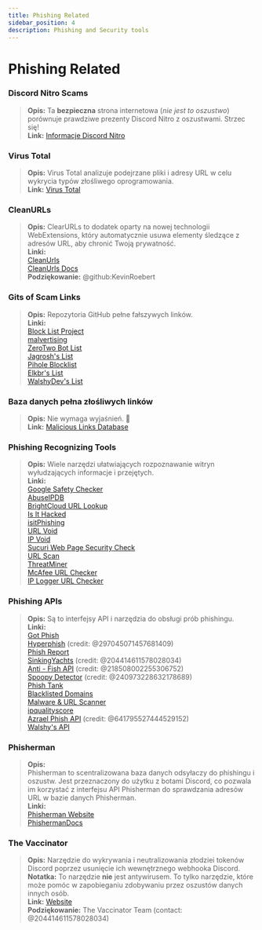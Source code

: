 ```yaml
---
title: Phishing Related 
sidebar_position: 4
description: Phishing and Security tools
---
```


# Phishing Related

### Discord Nitro Scams
> __Opis:__ Ta **bezpieczna** strona internetowa (*nie jest to oszustwo*) porównuje prawdziwe prezenty Discord Nitro z oszustwami.  Strzec się!   <br/>
__Link:__ [Informacje Discord Nitro](https://dicsord.gq/)

### Virus Total
> __Opis:__ Virus Total analizuje podejrzane pliki i adresy URL w celu wykrycia typów złośliwego oprogramowania.   <br/>
__Link:__ [Virus Total](https://www.virustotal.com/gui/home/upload)

### CleanURLs
> __Opis:__ ClearURLs to dodatek oparty na nowej technologii WebExtensions, który automatycznie usuwa elementy śledzące z adresów URL, aby chronić Twoją prywatność.  <br/>
__Linki:__  <br/>
[CleanUrls](https://github.com/ClearURLs/Addon)  <br/>
[CleanUrls Docs](https://docs.clearurls.xyz/latest/)  <br/>
__Podziękowanie:__ @github:KevinRoebert


### Gits of Scam Links
> __Opis:__ Repozytoria GitHub pełne fałszywych linków.   <br/>
__Linki:__  
[Block List Project](https://blocklistproject.github.io/Lists/)   <br/>
[malvertising](https://github.com/D09r/malvertising/blob/master/scam-domains.csv)   <br/>
[ZeroTwo Bot List](https://github.com/ZeroTwo-Bot/anti-fish-lists/)   <br/>
[Jagrosh's List](https://github.com/jagrosh/Vortex/tree/master/lists)   <br/>
[Pihole Blocklist](https://github.com/mhhakim/pihole-blocklist/)   <br/>
[Elkbr's List](https://github.com/elbkr/bad-websites)  <br/>
[WalshyDev's List](https://github.com/WalshyDev/Discord-bad-domains/blob/main/bad-domains.json)

### Baza danych pełna złośliwych linków
> __Opis:__ Nie wymaga wyjaśnień. 🔢   <br/>
__Link:__ [Malicious Links Database](https://urlhaus.abuse.ch/browse/)

### Phishing Recognizing Tools
> __Opis:__ Wiele narzędzi ułatwiających rozpoznawanie witryn wyłudzających informacje i przejętych.  <br/>
__Linki:__ <br/>
[Google Safety Checker](https://transparencyreport.google.com/safe-browsing/search)  <br/>
[AbuseIPDB](https://www.abuseipdb.com/)  <br/>
[BrightCloud URL Lookup](https://www.brightcloud.com/tools/url-ip-lookup.php)  <br/>
[Is It Hacked](https://www.isithacked.com/)  <br/>
[isitPhishing](https://isitphishing.org/) <br/>
[URL Void](https://www.urlvoid.com/)  <br/>
[IP Void](https://www.ipvoid.com/)  <br/>
[Sucuri Web Page Security Check](https://unmask.sucuri.net/security-report/)  <br/>
[URL Scan](https://urlscan.io/)  <br/>
[ThreatMiner](https://www.threatminer.org/)  <br/>
[McAfee URL Checker](https://www.trustedsource.org/)  <br/>
[IP Logger URL Checker](https://iplogger.com/url-checker)

### Phishing APIs 
> __Opis:__ Są to interfejsy API i narzędzia do obsługi prób phishingu.   <br/>
__Linki:__ <br/>
[Got Phish](http://gotphish.com/)   <br/>
[Hyperphish](https://api.hyperphish.com/docs) (credit: @297045071457681409)   <br/>
[Phish Report](https://phish.report/)   <br/>
[SinkingYachts](https://phish.sinking.yachts/docs) (credit: @204414611578028034)  <br/>
[Anti - Fish API](https://anti-fish.bitflow.dev/) (credit: @218508002255306752)   <br/>
[Spoopy Detector](https://spoopy.oceanlord.me/) (credit: @240973228632178689)   <br/>
[Phish Tank](https://phishtank.org/)   <br/>
[Blacklisted Domains](https://api.hyperphish.com/gimme-domains) <br/>
[Malware & URL Scanner](https://chrome.google.com/webstore/detail/malware-url-scanner/ianpniapgjchiheejeipopldaanbjicd) <br/>
[ipqualityscore](https://www.ipqualityscore.com/threat-feeds/malicious-url-scanner)  <br/>
[Azrael Phish API](https://phish.azrael.gg/) (credit: @641795527444529152)  <br/>
[Walshy's API](https://bad-domains.walshy.dev/)

### Phisherman 
> __Opis:__   <br/>
Phisherman to scentralizowana baza danych odsyłaczy do phishingu i oszustw.  Jest przeznaczony do użytku z botami Discord, co pozwala im korzystać z interfejsu API Phisherman do sprawdzania adresów URL w bazie danych Phisherman.   <br/>
__Linki:__   <br/>
[Phisherman Website](https://phisherman.gg/)   <br/>
[PhishermanDocs](https://docs.phisherman.gg/)

### The Vaccinator
> __Opis:__ Narzędzie do wykrywania i neutralizowania złodziei tokenów Discord poprzez usunięcie ich wewnętrznego webhooka Discord. <br/>
__Notatka:__ To narzędzie **nie** jest antywirusem.  To tylko narzędzie, które może pomóc w zapobieganiu zdobywaniu przez oszustów danych innych osób. <br/>
__Link:__ [Website](https://sketchy.tel/)  <br/>
__Podziękowanie:__ The Vaccinator Team (contact: @204414611578028034)
